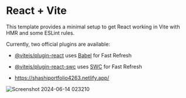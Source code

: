 # React + Vite

This template provides a minimal setup to get React working in Vite with HMR and some ESLint rules.

Currently, two official plugins are available:

- [@vitejs/plugin-react](https://github.com/vitejs/vite-plugin-react/blob/main/packages/plugin-react/README.md) uses [Babel](https://babeljs.io/) for Fast Refresh
- [@vitejs/plugin-react-swc](https://github.com/vitejs/vite-plugin-react-swc) uses [SWC](https://swc.rs/) for Fast Refresh

- https://shashiportfolio4263.netlify.app/

![Screenshot 2024-06-14 023210](https://github.com/shashi4263/portfolio/assets/72293955/0a66dd18-c39d-41b4-b226-e55c385964bd)
